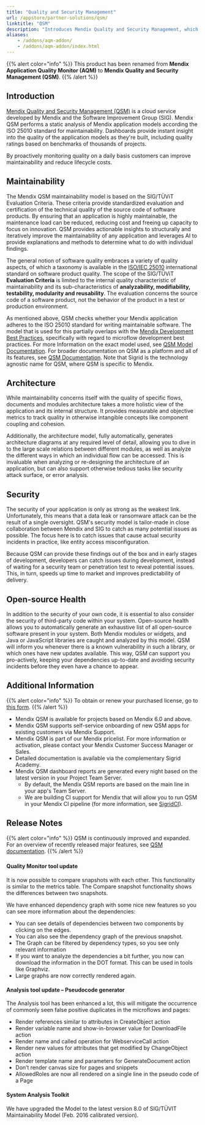 ```yaml
---
title: "Quality and Security Management"
url: /appstore/partner-solutions/qsm/
linktitle: "QSM"
description: "Introduces Mendix Quality and Security Management, which is a cloud service developed by Mendix and the Software Improvement Group (SIG), and the implemented checks for best practices."
aliases:
    - /addons/aqm-addon/
    - /addons/aqm-addon/index.html
---
```


{{% alert color="info" %}}
This product has been renamed from **Mendix Application Quality Monitor (AQM)** to **Mendix Quality and Security Management (QSM)**.
{{% /alert %}}

## Introduction

[Mendix Quality and Security Management (QSM)](https://www.softwareimprovementgroup.com/solutions/sigrid-for-mendix-quality-and-security-management/) is a cloud service developed by Mendix and the Software Improvement Group (SIG). Mendix QSM performs a static analysis of Mendix application models according the ISO 25010 standard for maintainability. Dashboards provide instant insight into the quality of the application models as they're built, including quality ratings based on benchmarks of thousands of projects.

By proactively monitoring quality on a daily basis customers can improve maintainability and reduce lifecycle costs.

## Maintainability

The Mendix QSM maintainability model is based on the SIG/TÜViT Evaluation Criteria. These criteria provide standardized evaluation and certification of the technical quality of the source code of software products. By ensuring that an application is highly maintainable, the maintenance load can be reduced, reducing cost and freeing up capacity to focus on innovation. QSM provides actionable insights to structurally and iteratively improve the maintainability of any application and leverages AI to provide explanations and methods to determine what to do with individual findings. 

The general notion of software quality embraces a variety of quality aspects, of which a taxonomy is available in the [ISO/IEC 25010](https://iso25000.com/index.php/en/iso-25000-standards/iso-25010) international standard on software product quality. The scope of the SIG/TÜViT **Evaluation Criteria** is limited to the internal quality characteristic of maintainability and its sub-characteristics of **analyzability, modifiability, testability, modularity and reusability**. The evaluation concerns the source code of a software product, not the behavior of the product in a test or production environment. 

As mentioned above, QSM checks whether your Mendix application adheres to the ISO 25010 standard for writing maintainable software. The model that is used for this partially overlaps with the [Mendix Development Best Practices](/refguide/dev-best-practices/), specifically with regard to microflow development best practices. For more Information on the exact model used, see [QSM Model Documentation](https://www.softwareimprovementgroup.com/wp-content/uploads/SIG-TUViT-Evaluation-Criteria-Trusted-Product-Maintainability.pdf). For broader documentation on QSM as a platform and all of its features, see [QSM Documentation](https://docs.sigrid-says.com/). Note that Sigrid is the technology agnostic name for QSM, where QSM is specific to Mendix.

## Architecture

While maintainability concerns itself with the quality of specific flows, documents and modules architecture takes a more holistic view of the application and its internal structure. It provides measurable and objective metrics to track quality in otherwise intangible concepts like component coupling and cohesion.

Additionally, the architecture model, fully automatically, generates architecture diagrams at any required level of detail, allowing you to dive in to the large scale relations between different modules, as well as analyze the different ways in which an individual flow can be accessed. This is invaluable when analyzing or re-designing the architecture of an application, but can also support otherwise tedious tasks like security attack surface, or error analysis. 

## Security

The security of your application is only as strong as the weakest link. Unfortunately, this means that a data leak or ransomware attack can be the result of a single oversight. QSM's security model is tailor-made in close collaboration between Mendix and SIG to catch as many potential issues as possible. The focus here is to catch issues that cause actual security incidents in practice, like entity access misconfiguration. 

Because QSM can provide these findings out of the box and in early stages of development, developers can catch issues during development, instead of waiting for a security team or penetration test to reveal potential issues. This, in turn, speeds up time to market and improves predictability of delivery. 

## Open-source Health

In addition to the security of your own code, it is essential to also consider the security of third-party code within your system. Open-source health allows you to automatically generate an exhaustive list of all open-source software present in your system. Both Mendix modules or widgets, and Java or JavaScript libraries are caught and analyzed by this model. QSM will inform you whenever there is a known vulnerability in such a library, or which ones have new updates available. This way, QSM can support you pro-actively, keeping your dependencies up-to-date and avoiding security incidents before they even have a chance to appear. 

## Additional Information

{{% alert color="info" %}}
To obtain or renew your purchased license, go to [this form](https://addon.mendix.com/index.html).
{{% /alert %}}

* Mendix QSM is available for projects based on Mendix 6.0 and above.
* Mendix QSM supports self-service onboarding of new QSM apps for existing customers via Mendix Support.
* Mendix QSM is part of our Mendix pricelist. For more information or activation, please contact your Mendix Customer Success Manager or Sales.
* Detailed documentation is available via the complementary Sigrid Academy.
* Mendix QSM dashboard reports are generated every night based on the latest version in your Project Team Server.
    * By default, the Mendix QSM reports are based on the main line in your app's Team Server.
    * We are building CI support for Mendix that will allow you to run QSM in your Mendix CI pipeline (for more information, see [SigridCI](https://github.com/Software-Improvement-Group/sigridci)).

## Release Notes

{{% alert color="info" %}}
QSM is continuously improved and expanded. For an overview of recently released major features, see [QSM documentation](https://docs.sigrid-says.com/reference/release-notes.html). 
{{% /alert %}}

### 

#### Quality Monitor tool update

It is now possible to compare snapshots with each other. This functionality is similar to the metrics table.
The Compare snapshot functionality shows the differences between two snapshots.

We have enhanced dependency graph with some nice new features so you can see more information about the dependencies:

* You can see details of dependencies between two components by clicking on the edges.
* You can also see the dependency graph of the previous snapshot.
* The Graph can be filtered by dependency types, so you see only relevant information
* If you want to analyze the dependencies a bit further, you now can download the information in the DOT format. This can be used in tools like Graphviz.
* Large graphs are now correctly rendered again.

#### Analysis tool update – Pseudocode generator

The Analysis tool has been enhanced a lot, this will mitigate the occurrence of commonly seen false positive duplicates in the microflows and pages:

* Render references similar to attributes in CreateObject action
* Render variable name and show-in-browser value for DownloadFile action
* Render name and called operation for WebserviceCall action
* Render new values for attributes that get modified by ChangeObject action
* Render template name and parameters for GenerateDocument action
* Don’t render canvas size for pages and snippets
* AllowedRoles are now all rendered on a single line in the pseudo code of a Page

#### System Analysis Toolkit

We have upgraded the Model to the latest version 8.0 of SIG/TÜVIT Maintainability Model (Feb. 2016 calibrated version).
